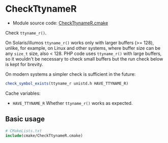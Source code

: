 <!-- This is auto-generated file. -->
# CheckTtynameR

* Module source code: [CheckTtynameR.cmake](https://github.com/petk/php-build-system/blob/master/cmake/ext/posix/cmake/CheckTtynameR.cmake)

Check `ttyname_r()`.

On Solaris/illumos `ttyname_r()` works only with larger buffers (>= 128),
unlike, for example, on Linux and other systems, where buffer size can be any
`size_t` size, also < 128. PHP code uses `ttyname_r()` with large buffers, so it
wouldn't be necessary to check small buffers but the run check below is kept for
brevity.

On modern systems a simpler check is sufficient in the future:

```cmake
check_symbol_exists(ttyname_r unistd.h HAVE_TTYNAME_R)
```

Cache variables:

* `HAVE_TTYNAME_R`
  Whether `ttyname_r()` works as expected.

## Basic usage

```cmake
# CMakeLists.txt
include(cmake/CheckTtynameR.cmake)
```
